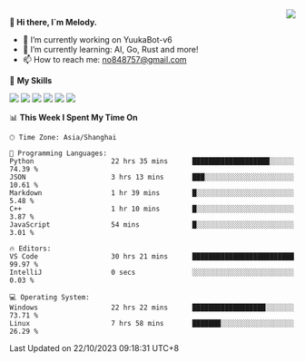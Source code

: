 <a href="#">
  <img align="right" src="https://github-readme-stats.vercel.app/api?username=melodyyuuka&count_private=true&show_icons=true" />
</a>

**👋 Hi there, I`m Melody.**

- 🔭 I’m currently working on YuukaBot-v6
- 🌱 I’m currently learning: AI, Go, Rust and more!
- 📫 How to reach me: no848757@gmail.com

🌟 **My Skills** 

![](https://img.shields.io/badge/-Python-3e74a2?style=flat-square&logo=Python&logoColor=fff)
![](https://img.shields.io/badge/-Java-007396?style=flat-square&logo=OpenJDK&logoColor=fff)
![](https://img.shields.io/badge/-Node.js-339933?style=flat-square&logo=Node.js&logoColor=fff)
![](https://img.shields.io/badge/-Git-f05032?style=flat-square&logo=git&logoColor=fff)
![](https://img.shields.io/badge/-PostgreSQL-4169e1?style=flat-square&logo=PostgreSQL&logoColor=fff)
![](https://img.shields.io/badge/-VSCode-007acc?style=flat-square&logo=Visual-Studio-Code&logoColor=fff)


<!--START_SECTION:waka-->
📊 **This Week I Spent My Time On** 

```text
🕑︎ Time Zone: Asia/Shanghai

💬 Programming Languages: 
Python                   22 hrs 35 mins      ███████████████████░░░░░░   74.39 % 
JSON                     3 hrs 13 mins       ███░░░░░░░░░░░░░░░░░░░░░░   10.61 % 
Markdown                 1 hr 39 mins        █░░░░░░░░░░░░░░░░░░░░░░░░    5.48 % 
C++                      1 hr 10 mins        █░░░░░░░░░░░░░░░░░░░░░░░░    3.87 % 
JavaScript               54 mins             █░░░░░░░░░░░░░░░░░░░░░░░░    3.01 % 

🔥 Editors: 
VS Code                  30 hrs 21 mins      █████████████████████████   99.97 % 
IntelliJ                 0 secs              ░░░░░░░░░░░░░░░░░░░░░░░░░    0.03 % 

💻 Operating System: 
Windows                  22 hrs 22 mins      ██████████████████░░░░░░░   73.71 % 
Linux                    7 hrs 58 mins       ███████░░░░░░░░░░░░░░░░░░   26.29 % 
```


 Last Updated on 22/10/2023 09:18:31 UTC+8
<!--END_SECTION:waka-->
